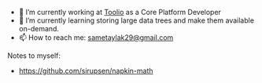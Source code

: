 - 🔭 I’m currently working at [Toolio](https://toolio.com) as a Core Platform Developer
- 🌱 I’m currently learning storing large data trees and make them available on-demand.
- 📫 How to reach me: sametaylak29@gmail.com

Notes to myself:
- https://github.com/sirupsen/napkin-math
